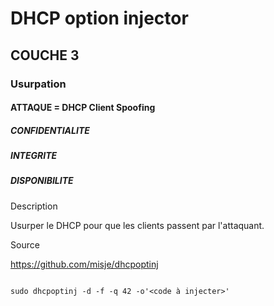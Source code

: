 # DHCP option injector
## COUCHE 3


### Usurpation

#### ATTAQUE = DHCP Client Spoofing

##### CONFIDENTIALITE
##### INTEGRITE
##### DISPONIBILITE

Description

Usurper le DHCP pour que les clients passent par l'attaquant.

Source

https://github.com/misje/dhcpoptinj

``` 

sudo dhcpoptinj -d -f -q 42 -o'<code à injecter>'
``` 
